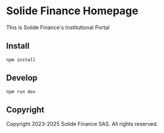 # Solide Finance Homepage

This is Solide Finance's Institutional Portal

## Install

```
npm install
```

## Develop

```
npm run dev
```

## Copyright

Copyright 2023-2025 Solide Finance SAS. All rights reserved.